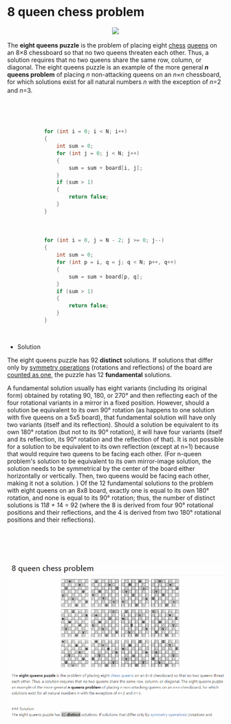 # 8 queen chess problem
<p align="center">
<img src="http://mathworld.wolfram.com/images/eps-gif/QueensMax_800.gif">
</p>
<p>The <b>eight queens puzzle</b> is the problem of placing eight <a href="https://en.wikipedia.org/wiki/Chess" title="Chess">chess</a> <a href="https://en.wikipedia.org/wiki/Queen_(chess)" title="Queen (chess)">queens</a> on an 8×8 chessboard so that no two queens threaten each other. Thus, a solution requires that no two queens share the same row, column, or diagonal. The eight queens puzzle is an example of the more general <b><i>n</i> queens problem</b> of placing <i>n</i> non-attacking queens on an <i>n</i>×<i>n</i> chessboard, for which solutions exist for all natural numbers <i>n</i> with the exception of <i>n</i>=2 and <i>n</i>=3.<sup id="cite_ref-1" class="reference"><a href="#cite_note-1"></a></sup></p><br>


```C#


            for (int i = 0; i < N; i++)
            {
                int sum = 0;
                for (int j = 0; j < N; j++)
                {
                    sum = sum + board[i, j];
                }
                if (sum > 1)
                {
                    return false;
                }
            }


        
            for (int i = 0, j = N - 2; j >= 0; j--)
            {
                int sum = 0;
                for (int p = i, q = j; q < N; p++, q++)
                {
                    sum = sum + board[p, q];
                }
                if (sum > 1)
                {
                    return false;
                }
            }

```
<br>


* Solution

<p>The eight queens puzzle has 92 <b>distinct</b> solutions. If solutions that differ only by <a href="https://en.wikipedia.org/wiki/Symmetry" title="Symmetry">symmetry operations</a> (rotations and reflections) of the board are <a href="https://en.wikipedia.org/wiki/Up_to" title="Up to">counted as one</a>, the puzzle has 12 <b>fundamental</b> solutions.</p>

A fundamental solution usually has eight variants (including its original form) obtained by rotating 90, 180, or 270° and then reflecting each of the four rotational variants in a mirror in a fixed position. However, should a solution be equivalent to its own 90° rotation (as happens to one solution with five queens on a 5x5 board), that fundamental solution will have only two variants (itself and its reflection).
Should a solution be equivalent to its own 180° rotation (but not to its 90° rotation), it will have four variants (itself and its reflection, its 90° rotation and the reflection of that). It is not possible for a solution to be equivalent to its own reflection (except at n=1) because that would require two queens to be facing each other. (For n-queen problem's solution to be equivalent to its own mirror-image solution, the solution needs to be symmetrical by the center of the board either horizontally or vertically. Then, two queens would be facing each other, making it not a solution. ) Of the 12 fundamental solutions to the problem with eight queens on an 8x8 board, exactly one is equal to its own 180° rotation, and none is equal to its 90° rotation; thus, the number of distinct solutions is 11*8 + 1*4 = 92 (where the 8 is derived from four 90° rotational positions and their reflections, and the 4 is derived from two 180° rotational positions and their reflections).

<br><br><br><br>


<p align="center">
<img src="https://github.com/VanHakobyan/8-queen-chess-problem/blob/master/GIFchess.gif">
</p>



